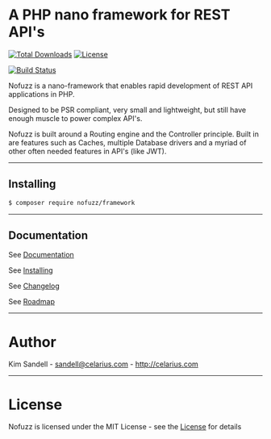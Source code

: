 # A PHP nano framework for REST API's

[![Total Downloads](https://poser.pugx.org/nofuzz/framework/downloads)](https://packagist.org/packages/nofuzz/framework)
[![License](https://poser.pugx.org/nofuzz/framework/license)](https://packagist.org/packages/nofuzz/framework)

[![Build Status](https://img.shields.io/Celarius/nofuzz-framework.svg)](https://travis-ci.org/Celarius/nofuzz-framework)


Nofuzz is a nano-framework that enables rapid development of REST API applications in PHP.

Designed to be PSR compliant, very small and lightweight, but still have enough muscle to power complex API's.

Nofuzz is built around a Routing engine and the Controller principle. Built in are features such as Caches, multiple Database drivers and a myriad of other often needed features in API's (like JWT).

---
## Installing
```txt
$ composer require nofuzz/framework
```

---
## Documentation
See [Documentation](documentation.md)

See [Installing](installing.md)

See [Changelog](changelog.md)

See [Roadmap](roadmap.md)


---
# Author
Kim Sandell - sandell@celarius.com - http://celarius.com


---
# License
Nofuzz is licensed under the MIT License - see the [License](LICENSE) for details
